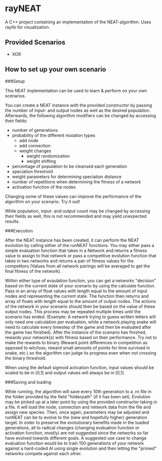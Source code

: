 # rayNEAT

A C++ project containing an implementation of the NEAT-algorithm. Uses raylib for visualization.

## Provided Scenarios

- XOR

## How to set up your own scenario

###Setup

This NEAT implementation can be used to learn & perform on your own scenarios.

You can create a NEAT instance with the provided constructor by passing the number of input- and output nodes as well as the desired population.
Afterwards, the following algorithm modifiers can be changed by accessing their fields:

- number of generations
- probability of the different mutation types
  - add node
  - add connection
  - weight changes
    - weight randomization
    - weight shifting
- percentage of population to be cleansed each generation
- speciation threshold
- weight parameters for determining speciation distance
- number of repetitions when determining the fitness of a network
- activation function of the nodes

Changing some of these values can improve the performance of the algorithm on your scenario. Try it out!

While population, input- and output count may be changed by accessing their fields as well, this is not recommended and may yield unexpected results.

###Execution

After the NEAT instance has been created, it can perform the NEAT evolution by calling either of the runNEAT functions.
You may either pass a simple evaluation function that takes in a Network and returns a fitness value to assign to that network or pass a competitive evolution function that takes in two networks and returns a pair of fitness values for the competitors (Values from all network pairings will be averaged to get the final fitness of the network).

Within either type of evaulation function, you can get a networks "decision" based on the current state of your scenario by using the calculate function.
Pass in an array of float values with length equal to the amount of input nodes and representing the current state. The function then returns and array of floats with length equal to the amount of output nodes. The actions of the network in your scenario should then be based on the value of these output nodes.
This process may be repeated multiple times until the scenario has ended. 
(Example: A network trying to guess written letters will only need one calculation per evaluation, while a network playing snake will need to calculate every timestep of the game and then be evaluated after the game has finished).
After the instance of the scenario has finished, rewards your network(s) with fitness based on their performance. Try not to make the rewards to binary (Reward point differences in competition as opposed to win/loss; reward small amounts of points for time survived in snake, etc.) so the algorithm can judge its progress even when not crossing the binary threshold.

When using the default sigmoid activation function, input values should be scaled to be in [0,1] and output values will always be in [0,1].

###Saving and loading

While running, the algorithm will save every 10th generation to a .rn file in the folder provided by the field "folderpath" (if it has been set).
Evolution may be picked up at a later point by using the provided constructor taking in a file. It will load the node, connection and network data from the file and assign new species.
Then, once again, parameters may be adjusted and runNEAT can be to evolve to the (new and hopefully higher) generation target.
In order to preserve the evolutionary benefits made in the loaded generations, all to radical changes (changing evaluation function or activation function, mostly) are not suggested since the networks so far have evolved towards different goals.
A suggested use case to change evaluation function would be to train 100 generations of your network against a hard-coded AI using single evolution and then letting the "primed" networks compete against each other.